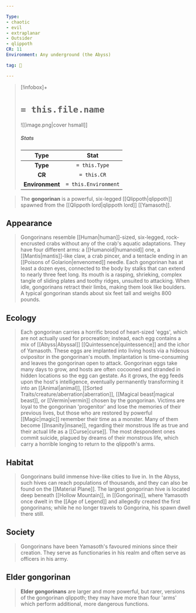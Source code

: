 ```yaml
---

Type:
- chaotic
- evil
- extraplanar
- Outsider
- qlippoth
CR: 11
Environment: Any underground (the Abyss)

tag: 👹

---
```


> [!infobox]+
> #  `= this.file.name`
> ![[image.png|cover hsmall]]
> ##### Stats
> Type | Stat |
> :---:|:---:|
> **Type** | `= this.Type` |
> **CR** | `= this.CR` |
> **Environment** | `= this.Environment` |



> The **gongorinan** is a powerful, six-legged [[Qlippoth|qlippoth]] spawned from the [[Qlippoth lord|qlippoth lord]] [[Yamasoth]].



## Appearance

> Gongorinans resemble [[Human|human]]-sized, six-legged, rock-encrusted crabs without any of the crab's aquatic adaptations. They have four different arms: a [[Humanoid|humanoid]] one, a [[Mantis|mantis]]-like claw, a crab pincer, and a tentacle ending in an [[Poisons of Golarion|envenomed]] needle. Each gongorinan has at least a dozen eyes, connected to the body by stalks that can extend to nearly three feet long. Its mouth is a rasping, shrieking, complex tangle of sliding plates and toothy ridges, unsuited to attacking. When idle, gongorinans retract their limbs, making them look like boulders. A typical gongorinan stands about six feet tall and weighs 800 pounds.


## Ecology

> Each gongorinan carries a horrific brood of heart-sized 'eggs', which are not actually used for procreation; instead, each egg contains a mix of [[Abyss|Abyssal]] [[Quintessence|quintessence]] and the ichor of Yamasoth. These eggs are implanted into living hosts via a hideous ovipositor in the gongorinan's mouth. Implantation is time-consuming and leaves the gongorinan open to attack.
> Gongorinan eggs take many days to grow, and hosts are often cocooned and stranded in hidden locations so the egg can gestate. As it grows, the egg feeds upon the host's intelligence, eventually permanently transforming it into an [[Animal|animal]], [[Sorted Traits/creature/aberration|aberration]], [[Magical beast|magical beast]], or [[Vermin|vermin]] chosen by the gongorinan. Victims are loyal to the gongorinan 'progenitor' and lose the memories of their previous lives, but those who are restored by powerful [[Magic|magic]] remember their time as a monster. Many of them become [[Insanity|insane]], regarding their monstrous life as true and their actual life as a [[Curse|curse]]. The most despondent ones commit suicide, plagued by dreams of their monstrous life, which carry a horrible longing to return to the qlippoth's arms.


## Habitat

> Gongorinans build immense hive-like cities to live in. In the Abyss, such hives can reach populations of thousands, and they can also be found on the [[Material Plane]]. The largest gongorinan hive is located deep beneath [[Hollow Mountain]], in [[Gongorina]], where Yamasoth once dwelt in the [[Age of Legend]] and allegedly created the first gongorinans; while he no longer travels to Gongorina, his spawn dwell there still.


## Society

> Gongorinans have been Yamasoth's favoured minions since their creation. They serve as functionaries in his realm and often serve as officers in his army.


## Elder gongorinan

> **Elder gongorinans** are larger and more powerful, but rarer, versions of the gongorinan qlippoth; they may have more than four 'arms' which perform additional, more dangerous functions.








